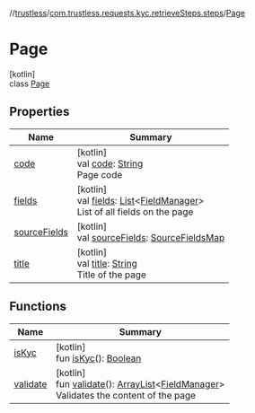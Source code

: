 //[trustless](../../../index.md)/[com.trustless.requests.kyc.retrieveSteps.steps](../index.md)/[Page](index.md)

# Page

[kotlin]\
class [Page](index.md)

## Properties

| Name | Summary |
|---|---|
| [code](code.md) | [kotlin]<br>val [code](code.md): [String](https://kotlinlang.org/api/latest/jvm/stdlib/kotlin/-string/index.html)<br>Page code |
| [fields](fields.md) | [kotlin]<br>val [fields](fields.md): [List](https://kotlinlang.org/api/latest/jvm/stdlib/kotlin.collections/-list/index.html)&lt;[FieldManager](../../com.trustless.requests.kyc.retrieveSteps.steps.wrapper/-field-manager/index.md)&gt;<br>List of all fields on the page |
| [sourceFields](source-fields.md) | [kotlin]<br>val [sourceFields](source-fields.md): [SourceFieldsMap](../-source-fields-map/index.md) |
| [title](title.md) | [kotlin]<br>val [title](title.md): [String](https://kotlinlang.org/api/latest/jvm/stdlib/kotlin/-string/index.html)<br>Title of the page |

## Functions

| Name | Summary |
|---|---|
| [isKyc](is-kyc.md) | [kotlin]<br>fun [isKyc](is-kyc.md)(): [Boolean](https://kotlinlang.org/api/latest/jvm/stdlib/kotlin/-boolean/index.html) |
| [validate](validate.md) | [kotlin]<br>fun [validate](validate.md)(): [ArrayList](https://kotlinlang.org/api/latest/jvm/stdlib/kotlin.collections/-array-list/index.html)&lt;[FieldManager](../../com.trustless.requests.kyc.retrieveSteps.steps.wrapper/-field-manager/index.md)&gt;<br>Validates the content of the page |

